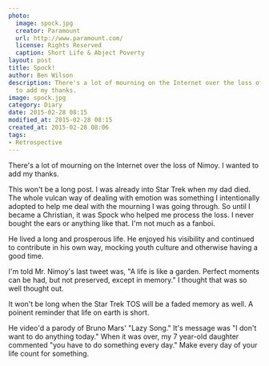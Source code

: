 ```yaml
---
photo:
  image: spock.jpg
  creator: Paramount
  url: http://www.paramount.com/
  license: Rights Reserved
  caption: Short Life & Abject Poverty
layout: post
title: Spock!
author: Ben Wilson
description: There's a lot of mourning on the Internet over the loss of Nimoy. I wanted
  to add my thanks.
image: spock.jpg
category: Diary
date: 2015-02-28 08:15
modified_at: 2015-02-28 08:15
created_at: 2015-02-28 08:06
tags:
- Retrospective
---
```

<!--Lead Paragraph-->

There's a lot of mourning on the Internet over the loss of Nimoy. I wanted to add my thanks.

<!-- more -->

This won't be a long post. I was already into Star Trek when my dad died. The whole vulcan way of dealing with emotion was something I intentionally adopted to help me deal with the mourning I was going through. So until I became a Christian, it was Spock who helped me process the loss. I never bought the ears or anything like that. I'm not much as a fanboi.

He lived a long and prosperous life. He enjoyed his visibility and continued to contribute in his own way, mocking youth culture and otherwise having a good time.

I'm told Mr. Nimoy's last tweet was, "A life is like a garden. Perfect moments can be had, but not preserved, except in memory." I thought that was so well thought out. 

It won't be long when the Star Trek TOS will be a faded memory as well. A poinent reminder that life on earth is short. 

He video'd a parody of Bruno Mars' "Lazy Song." It's message was "I don't want to do anything today." When it was over, my 7 year-old daughter commented "you have to do something every day." Make every day of your life count for something.